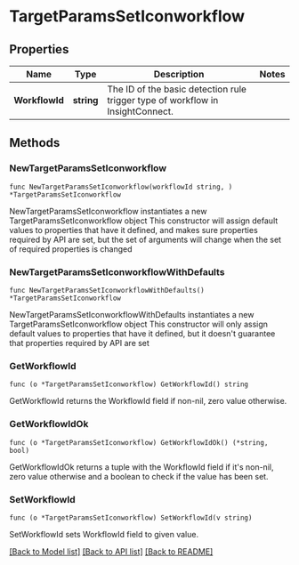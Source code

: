 # TargetParamsSetIconworkflow

## Properties

Name | Type | Description | Notes
------------ | ------------- | ------------- | -------------
**WorkflowId** | **string** | The ID of the basic detection rule trigger type of workflow in InsightConnect. | 

## Methods

### NewTargetParamsSetIconworkflow

`func NewTargetParamsSetIconworkflow(workflowId string, ) *TargetParamsSetIconworkflow`

NewTargetParamsSetIconworkflow instantiates a new TargetParamsSetIconworkflow object
This constructor will assign default values to properties that have it defined,
and makes sure properties required by API are set, but the set of arguments
will change when the set of required properties is changed

### NewTargetParamsSetIconworkflowWithDefaults

`func NewTargetParamsSetIconworkflowWithDefaults() *TargetParamsSetIconworkflow`

NewTargetParamsSetIconworkflowWithDefaults instantiates a new TargetParamsSetIconworkflow object
This constructor will only assign default values to properties that have it defined,
but it doesn't guarantee that properties required by API are set

### GetWorkflowId

`func (o *TargetParamsSetIconworkflow) GetWorkflowId() string`

GetWorkflowId returns the WorkflowId field if non-nil, zero value otherwise.

### GetWorkflowIdOk

`func (o *TargetParamsSetIconworkflow) GetWorkflowIdOk() (*string, bool)`

GetWorkflowIdOk returns a tuple with the WorkflowId field if it's non-nil, zero value otherwise
and a boolean to check if the value has been set.

### SetWorkflowId

`func (o *TargetParamsSetIconworkflow) SetWorkflowId(v string)`

SetWorkflowId sets WorkflowId field to given value.



[[Back to Model list]](../README.md#documentation-for-models) [[Back to API list]](../README.md#documentation-for-api-endpoints) [[Back to README]](../README.md)


